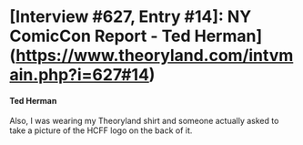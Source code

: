 # [Interview #627, Entry #14]: NY ComicCon Report - Ted Herman](https://www.theoryland.com/intvmain.php?i=627#14)

#### Ted Herman

Also, I was wearing my Theoryland shirt and someone actually asked to take a picture of the HCFF logo on the back of it.

